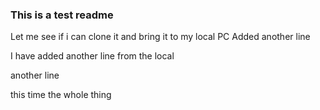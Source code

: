 ### This is a test readme

Let me see if i can clone it and bring it to my local PC
Added another line

I have added another line from the local

another line


this time the whole thing
